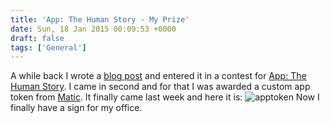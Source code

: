 ```yaml
---
title: 'App: The Human Story - My Prize'
date: Sun, 18 Jan 2015 00:09:53 +0000
draft: false
tags: ['General']
---
```


A while back I wrote a [blog post](/app-the-human-story-my-story/) and entered it in a contest for [App: The Human Story](http://appdocumentary.com/app-stories/submitted). I came in second and for that I was awarded a custom app token from [Matic](http://maticmfg.com). It finally came last week and here it is: ![apptoken](/wp-content/uploads/2015/02/apptoken-300x300.jpg) Now I finally have a sign for my office.